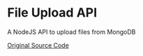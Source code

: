 # File Upload API

A NodeJS API to upload files from MongoDB

[Original Source Code](https://www.bezkoder.com/node-js-upload-store-images-mongodb/)
